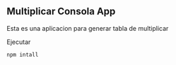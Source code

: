 
## Multiplicar Consola App

Esta es una aplicacion para generar tabla de 
multiplicar

Ejecutar

```
npm intall
```